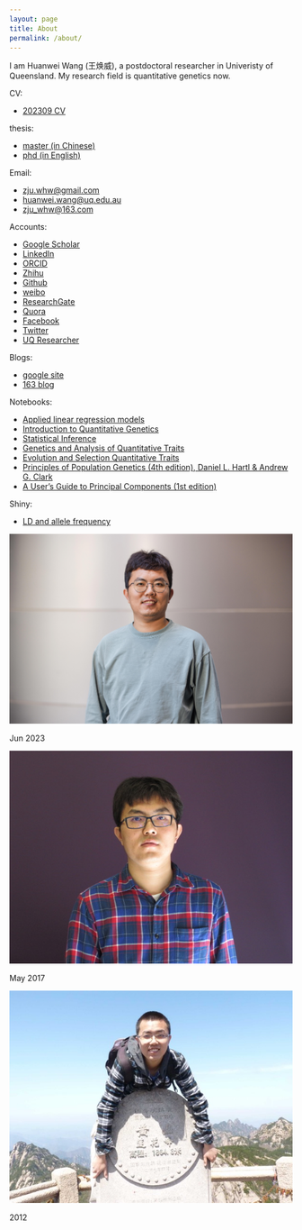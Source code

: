 ```yaml
---
layout: page
title: About
permalink: /about/
---
```


I am Huanwei Wang (王焕威), a postdoctoral researcher  in Univeristy of Queensland. My research field is quantitative genetics now.

CV:
- [202309 CV](/documents/CV_huanwei_27Sep2023.pdf)

thesis:

- [master (in Chinese)](/documents/master_thesis.pdf)
- [phd (in English)](/documents/phd_final_thesis.pdf)

Email:

- zju.whw@gmail.com
- huanwei.wang@uq.edu.au
- zju_whw@163.com

Accounts:

- [Google Scholar](https://scholar.google.com/citations?user=B8z18fgAAAAJ&hl=en)
- [LinkedIn](https://cn.linkedin.com/in/huanwei-wang-53205b61)
- [ORCID](http://orcid.org/0000-0002-6137-3391)
- [Zhihu](https://www.zhihu.com/people/wang-huan-wei)
- [Github](https://github.com/zjuwhw)
- [weibo](http://weibo.com/u/1862168475)
- [ResearchGate](https://www.researchgate.net/profile/Huanwei_Wang)
- [Quora](https://www.quora.com/profile/Wang-Huanwei)
- [Facebook](https://www.facebook.com/zju.whw)
- [Twitter](https://twitter.com/zjuwhw)
- [UQ Researcher](https://researchers.uq.edu.au/researcher/30551)


Blogs:

- [google site](https://sites.google.com/site/zjuwhwsblog/home)
- [163 blog](http://blog.163.com/zju_whw/)

Notebooks:

- [Applied linear regression models](https://zjuwhw.github.io/notebook-alrm/)
- [Introduction to Quantitative Genetics](https://zjuwhw.github.io/notebook-qg/)
- [Statistical Inference](https://zjuwhw.github.io/notebook-si/)
- [Genetics and Analysis of Quantitative Traits](https://zjuwhw.github.io/notebook-gaqt/)
- [Evolution and Selection Quantitative Traits](https://zjuwhw.github.io/notebook-esqt/)
- [Principles of Population Genetics (4th edition), Daniel L. Hartl & Andrew G. Clark](https://zjuwhw.github.io/notebook-ppg/)
- [A User’s Guide to Principal Components (1st edition)](https://zjuwhw.github.io/notebook-pca/)

Shiny:

- [LD and allele frequency](https://huanwei.shinyapps.io/ldfrq/)

![](/images/Huanwei_Wang_Jun2023.jpg)

Jun 2023

![Alt text](/images/Huanwei_Wang_2017May.JPG)

May 2017

![Alt text](/images/me.jpg)

2012

